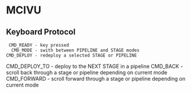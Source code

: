 MCIVU
=====

Keyboard Protocol
----------------------------------------
     CMD_READY - key pressed
      CMD_MODE - swith between PIPELINE and STAGE modes
    CMD_DEPLOY - redeploy a selected STAGE or PIPELINE
 CMD_DEPLOY_TO - deploy to the NEXT STAGE in a pipeline
      CMD_BACK - scroll back through a stage or pipeline depending on current mode
   CMD_FORWARD - scroll forward through a stage or pipeline depending on current mode
